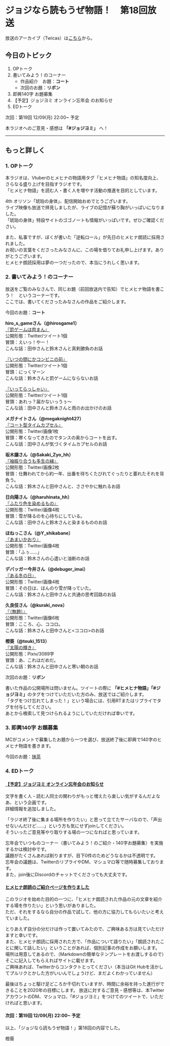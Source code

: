 # ジョジなら読もうぜ物語！　第18回放送

放送のアーカイブ（Twicas）は[こちら](https://twitcasting.tv/hmhnstory_radio/movie/580741738)から。

## 今日のトピック
1. OPトーク
1. 書いてみよう！のコーナー
    - 作品紹介　お題：<b>コート</b>
    - 次回のお題：<b>リボン</b>
1. 即興140字 お題募集
1. 【予定】ジョジヨミ オンライン忘年会 のお知らせ
1. EDトーク

次回：第19回 12/09(月) 22:00~ 予定

本ラジオへのご意見・感想は **「#ジョジヨミ」** へ！

---

## もっと詳しく
### 1. OPトーク

本ラジオは、Vtuberのヒメヒナの物語用タグ「ヒメヒナ物語」の知名度向上、さらなる盛り上げを目指すラジオです。  
「ヒメヒナ物語」を読む人・書く人を増やす活動の推進を目的としています。  

4th オリソン「琥珀の身体」、配信開始おめでとうございます。  
ライブ映像も放送で拝見しましたが、ライブの記憶が蘇り胸がいっぱいになりました。  
「琥珀の身体」特設サイトのゴゴノートも情報がいっぱいです。ぜひご確認ください。  

また、私事ですが、ぼくが書いた「逆転ロール」が先日のヒメヒナ朗読に採用されました。  
お祝いの言葉をくださったみなさんに、この場を借りてお礼申し上げます。ありがとうございます。  
ヒメヒナ朗読採用は夢の一つだったので、本当にうれしく思います。

### 2. 書いてみよう！のコーナー
放送をご覧のみなさんで、同じお題（前回放送内で告知）でヒメヒナ物語を書こう！　というコーナーです。  
ここでは、書いてくださったみなさんの作品をご紹介します。

今回のお題：<b>コート</b>

**hiro_s_gameさん（@hirosgame1）**  
[『罰ゲームは肉まん』](https://twitter.com/hirosgame1/status/1198598165370265603?s=20)  
公開形態：Twitter/ツイート1個  
冒頭：えいっ！やー！  
こんな話：田中さんと鈴木さんと真剣勝負のお話  

[『いつの間にかコンビニの前』](https://twitter.com/hirosgame1/status/1198602453060505600?s=20)  
公開形態：Twitter/ツイート1個  
冒頭：にっくマーン  
こんな話：鈴木さんと罰ゲームにならないお話  

[『いってらっしゃい』](https://twitter.com/hirosgame1/status/1199685374244573184?s=20)  
公開形態：Twitter/ツイート1個  
冒頭：あれっ？届かないっうぅ～  
こんな話：田中さんと鈴木さんと雨のお出かけのお話  

**メガナイトさん（@megaknight427）**  
[『コート型タイムカプセル』](https://twitter.com/megaknight427/status/1198889498190311426?s=20)  
公開形態：Twitter/画像1枚  
冒頭：寒くなってきたのでタンスの奥からコートを出す。  
こんな話：田中さんが気づくタイムカプセルのお話

**坂木譲さん（@Sakaki_Zyo_hh）**  
[『袖振り合うも多生の縁』](https://twitter.com/Sakaki_Zyo_hh/status/1199036084551708672?s=20)  
公開形態：Twitter/画像2枚  
冒頭：仕舞われてから約一年、出番を待ちくたびれてぐったりと萎れたそれを背負う。  
こんな話：鈴木さんと田中さんと、ささやかに触れるお話  

**日向陽さん（@haruhinata_hh）**  
[『ふたり色を染めるもの』](https://twitter.com/haruhinata_hh/status/1199678083046891522?s=20)  
公開形態：Twitter/画像4枚  
冒頭：雪が降るのを心待ちにしている。  
こんな話：田中さんと鈴木さんと染まるもののお話  

**ほねっこさん（@Y_shikabane）**  
[『あまいかおり』](https://twitter.com/Y_shikabane/status/1199686918910332929?s=20)  
公開形態：Twitter/画像4枚  
冒頭：「ふぅ……」  
こんな話：鈴木さんの心遣いと油断のお話  

**デバッガー今井さん（@debuger_imai）**  
[『ある冬の日』](https://twitter.com/debuger_imai/status/1200209648004947968?s=20)  
公開形態：Twitter/画像4枚  
冒頭：その日は、ほんのり雪が降っていた。  
こんな話：鈴木さんと田中さんと共通の思考回路のお話  

**久良伎さん（@kuraki_nova）**  
[『（無題）』](https://twitter.com/kuraki_nova/status/1200699507429609477?s=20)  
公開形態：Twitter/画像6枚  
冒頭：こころ、心、ココロ。  
こんな話：鈴木さんと田中さんと<ココロ>のお話  

**橙葵（@touki_1513）**  
[『太陽の輝き』](https://twitter.com/touki_1513/status/1201054887854792705?s=20)  
公開形態：Pixiv/3089字  
冒頭：あ、これはだめだ。  
こんな話：鈴木さんと田中さんと寒い朝のお話  

次回のお題：<b>リボン</b>

書いた作品の公開場所は問いません。ツイートの際に <b>「#ヒメヒナ物語」「#ジョジヨミ」</b>のタグをつけていただいた方のみ、放送ではご紹介します。  
「タグをつけ忘れてしまった！」という場合には、引用RTまたはリプライでタグを付与してください。  
あとから検索して見つけられるようにしていただければ幸いです。  

### 3. 即興140字 お題募集
MCがコメントで募集したお題から一つを選び、放送終了後に即興で140字のヒメヒナ物語を書きます。

今回のお題：[抹茶](https://twitter.com/hmhnStory_Radio/status/1201136908316729344?s=20)

### 4. EDトーク

#### [【予定】ジョジヨミ オンライン忘年会のお知らせ](../bounen_2019.md)
文字を書く人・読む人同士の関わりがもっと増えたら楽しい気がするんだよなあ、という企画です。  
詳細情報を追加しました。

「ラジオ終了後に集まる場所を作りたい」と思って立てたサーバなので、「声出せないんだけど……」という方も気にせずjoinしてください。  
そういったご意見等やり取りする場の一つになればと思っています。

忘年会でいつものコーナー（書いてみよう！のご紹介・140字お題募集）を実施するかは検討中です。  
議題がたくさんあれば削りますが、目下0件のためどうなるかは不透明です。  
忘年会の議題は、TwitterのリプライやDM、マシュマロ等で随時募集しております。  
また、join後にDiscordのチャットでくださっても大丈夫です。  

#### [ヒメヒナ朗読のご紹介ページを作りました](../roudoku.md)
このラジオを始めた目的の一つに、「ヒメヒナ朗読された作品の元の文章を紹介する場を作りたい」という思いがありました。  
ただ、それをするなら自分の作品で試して、他の方に協力してもらいたいと考えていました。  

とりあえず自分の分だけは作って置いてみたので、ご興味ある方は見ていただけますと幸いです。  
また、ヒメヒナ朗読に採用された方で、「作品について語りたい」「朗読されたことに関して話したい」ということがあれば、個別記事の作成をお願いします。  
場所は用意してあるので、（Markdownの簡単なテンプレートをお渡しするので）そこに記入してもらえればサイトに載せます。  
ご興味あれば、Twitterからコンタクトとってください（本当はGit Hubを活かしてプルリクとかした方がいいんでしょうけど、まだよくわかっていません）

最後はちょっと駆け足どころか千切れていますが、時間に余裕を持った進行ができることを2020年の目標にします。
放送に対するご意見・感想等は、本TwitterアカウントのDM、マシュマロ、「#ジョジヨミ」をつけてのツイートで、いただければと思います。

#### 次回：第19回 12/09(月) 22:00~ 予定  


以上、「ジョジなら読もうぜ物語！」第18回の内容でした。

橙葵
